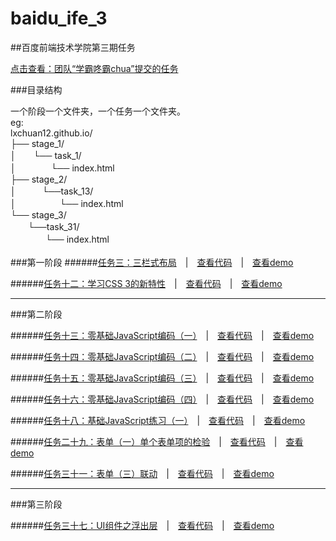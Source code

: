 # baidu_ife_3

##百度前端技术学院第三期任务

[点击查看：团队“学霸咚霸chua”提交的任务](http://ife.baidu.com/task/all)

###目录结构

一个阶段一个文件夹，一个任务一个文件夹。<br/>
eg:<br/>
lxchuan12.github.io/<br/>
├── stage_1/<br/>
│　　└── task_1/<br/>
│　　　　└── index.html<br/>
├── stage_2/<br/>
│　　　└──task_13/<br/>
│　　　　　└── index.html<br/>
└── stage_3/<br/>
　　└──task_31/<br/>
　　　　└── index.html<br/>
<br/>
###第一阶段
######[任务三：三栏式布局](http://ife.baidu.com/task/detail?taskId=3)　|　[查看代码](https://github.com/lxchuan12/baidu_ife_3/blob/gh-pages/stage_1/task_3/index.html)　|　[查看demo](http://lxchuan12.github.io/stage_1/task_3/)

######[任务十二：学习CSS 3的新特性](http://ife.baidu.com/task/detail?taskId=12)　|　[查看代码](https://github.com/lxchuan12/baidu_ife_3/blob/gh-pages/stage_1/task_12/index.html)　|　[查看demo](http://lxchuan12.github.io/baidu_ife_3/stage_1/task_12/)

***
###第二阶段

######[任务十三：零基础JavaScript编码（一）](http://ife.baidu.com/task/detail?taskId=13)　|　[查看代码](https://github.com/lxchuan12/baidu_ife_3/blob/gh-pages/stage_2/task_13/index.html)　|　[查看demo](http://lxchuan12.github.io/baidu_ife_3/stage_2/task_13/)


######[任务十四：零基础JavaScript编码（二）](http://ife.baidu.com/task/detail?taskId=14)　|　[查看代码](https://github.com/lxchuan12/baidu_ife_3/blob/gh-pages/stage_2/task_14/index.html)　|　[查看demo](http://lxchuan12.github.io/baidu_ife_3/stage_2/task_14/)

######[任务十五：零基础JavaScript编码（三）](http://ife.baidu.com/task/detail?taskId=15)　|　[查看代码](https://github.com/lxchuan12/baidu_ife_3/blob/gh-pages/stage_2/task_15/index.html)　|　[查看demo](http://lxchuan12.github.io/baidu_ife_3/stage_2/task_15/)

######[任务十六：零基础JavaScript编码（四）](http://ife.baidu.com/task/detail?taskId=16)　|　[查看代码](https://github.com/lxchuan12/baidu_ife_3/blob/gh-pages/stage_2/task_16/index.html)　|　[查看demo](http://lxchuan12.github.io/baidu_ife_3/stage_2/task_16/)

######[任务十八：基础JavaScript练习（一）](http://ife.baidu.com/task/detail?taskId=18)　|　[查看代码](https://github.com/lxchuan12/baidu_ife_3/blob/gh-pages/stage_2/task_18/index.html)　|　[查看demo](http://lxchuan12.github.io/baidu_ife_3/stage_2/task_18/)

######[任务二十九：表单（一）单个表单项的检验](http://ife.baidu.com/task/detail?taskId=29)　|　[查看代码](https://github.com/lxchuan12/baidu_ife_3/blob/gh-pages/stage_2/task_29/index.html)　|　[查看demo](http://lxchuan12.github.io/baidu_ife_3/stage_2/task_29/)

######[任务三十一：表单（三）联动](http://ife.baidu.com/task/detail?taskId=31)　|　[查看代码](https://github.com/lxchuan12/baidu_ife_3/blob/gh-pages/stage_2/task_31/index.html)　|　[查看demo](http://lxchuan12.github.io/baidu_ife_3/stage_2/task_31/)


***
###第三阶段

######[任务三十七：UI组件之浮出层](http://ife.baidu.com/task/detail?taskId=37)　|　[查看代码](https://github.com/lxchuan12/baidu_ife_3/blob/gh-pages/stage_3/task_37/index.html)　|　[查看demo](http://lxchuan12.github.io/baidu_ife_3/stage_3/task_37/)
